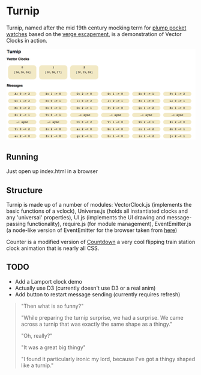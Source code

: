 
# Turnip

Turnip, named after the mid 19th century mocking term for [plump pocket watches](http://richardlangworth.com/the-turnip-churchills-breguet-pocket-watch) based on the [verge escapement](http://en.wikipedia.org/wiki/Verge_escapement#Decline), is a demonstration of Vector Clocks in action.

![ screen-shot ](https://raw.githubusercontent.com/julianbrowne/turnip/master/assets/images/screen-shot.png)

## Running

Just open up index.html in a browser

## Structure

Turnip is made up of a number of modules: VectorClock.js (implements the basic functions of a vclock), Universe.js (holds all instantiated clocks and any 'universal' properties), UI.js (implements the UI drawing and message-passing functionality), require.js (for module management), EventEmitter.js (a node-like version of EventEmitter for the browser taken from [here](https://github.com/Wolfy87/EventEmitter))

Counter is a modified version of [Countdown](http://codepen.io/averyvery/pen/IvDLB) a very cool flipping train station clock animation that is nearly all CSS.

## TODO

*   Add a Lamport clock demo
*   Actually use D3 (currently doesn't use D3 or a real anim)
*   Add button to restart message sending (currently requires refresh)

> "Then what is so funny?"   
>  
> "While preparing the turnip surprise, we had a surprise. We came across a turnip that was exactly the same shape as a thingy."
>   
> "Oh, really?"  
>   
> "It was a great big thingy"
>   
> "I found it particularly ironic my lord, because I've got a thingy shaped like a turnip."
>   
